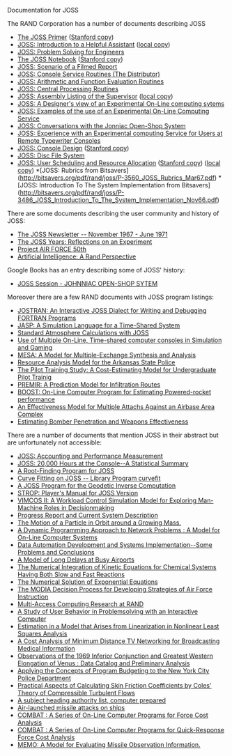 Documentation for JOSS

The RAND Corporation has a number of documents describing JOSS
* [The JOSS Primer](https://www.rand.org/content/dam/rand/pubs/research_memoranda/2006/RM5220.pdf) ([Stanford copy](https://stacks.stanford.edu/file/druid:zk378ys9165/zk378ys9165.pdf))
* [JOSS: Introduction to a Helpful Assistant](https://www.rand.org/content/dam/rand/pubs/research_memoranda/2006/RM5058.pdf) ([local copy](RM5058.pdf))
* [JOSS: Problem Solving for Engineers](https://www.rand.org/content/dam/rand/pubs/research_memoranda/2006/RM5322.pdf)
* [The JOSS Notebook](https://www.rand.org/content/dam/rand/pubs/research_memoranda/2006/RM5367.pdf) ([Stanford copy](https://stacks.stanford.edu/file/druid:sy564pk9916/sy564pk9916.pdf))
* [JOSS: Scenario of a Filmed Report](https://www.rand.org/content/dam/rand/pubs/research_memoranda/2007/RM4162.pdf)
* [JOSS: Console Service Routines (The Distributor)](https://www.rand.org/content/dam/rand/pubs/research_memoranda/2020/RM5044.pdf)
* [JOSS: Arithmetic and Function Evaluation Routines](https://www.rand.org/content/dam/rand/pubs/research_memoranda/2020/RM5028.pdf)
* [JOSS: Central Processing Routines](https://www.rand.org/content/dam/rand/pubs/research_memoranda/2007/RM5270.pdf)
* [JOSS: Assembly Listing of the Supervisor](https://www.rand.org/content/dam/rand/pubs/research_memoranda/2009/RM5437.pdf) ([local copy](RM5437.pdf))
* [JOSS: A Designer's view of an Experimental On-Line computing sytems](https://www.rand.org/content/dam/rand/pubs/papers/2008/P2922.pdf)
* [JOSS: Examples of the use of an Experimental On-Line Computing Service](https://www.rand.org/content/dam/rand/pubs/papers/2008/P3131.pdf)
* [JOSS: Conversations with the Jonniac Open-Shop System](https://www.rand.org/content/dam/rand/pubs/papers/2008/P3146.pdf)
* [JOSS: Experience with an Experimental computing Service for Users at Remote Typewriter Consoles](https://www.rand.org/content/dam/rand/pubs/papers/2008/P3149.pdf)
* [JOSS: Console Design](https://www.rand.org/content/dam/rand/pubs/research_memoranda/2006/RM5218.pdf) ([Stanford copy](https://stacks.stanford.edu/file/druid:sq769dd9054/sq769dd9054.pdf))
* [JOSS: Disc File System](https://www.rand.org/content/dam/rand/pubs/research_memoranda/2006/RM5257.pdf)
* [JOSS: User Scheduling and Resource Allocation](https://www.rand.org/pubs/research_memoranda/RM5216.html) ([Stanford copy](https://stacks.stanford.edu/file/druid:sy862wd3604/sy862wd3604.pdf)) ([local copy](https://www.rand.org/pubs/research_memoranda/RM5216.html))
*[JOSS: Rubrics from Bitsavers] (http://bitsavers.org/pdf/rand/joss/P-3560_JOSS_Rubrics_Mar67.pdf)
*[JOSS: Introduction To The System Implementation from Bitsavers] (http://bitsavers.org/pdf/rand/joss/P-3486_JOSS_Introduction_To_The_System_Implementation_Nov66.pdf)

There are some documents describing the user community and history of JOSS:
* [The JOSS Newsletter -- November 1967 - June 1971](https://www.rand.org/content/dam/rand/pubs/papers/2006/P3940.7.pdf)
* [The JOSS Years: Reflections on an Experiment](https://www.rand.org/content/dam/rand/pubs/reports/2008/R918.pdf)
* [Project AIR FORCE 50th](https://www.rand.org/content/dam/rand/www/external/publications/PAFbook.pdf)
* [Artificial Intelligence: A Rand Perspective](https://stacks.stanford.edu/file/druid:cj328ns9771/cj328ns9771.pdf)

Google Books has an entry describing some of JOSS' history:
* [JOSS Session - JOHNNIAC OPEN-SHOP SYTEM](https://books.google.com.tw/books?id=Hy-jBQAAQBAJ&pg=PA499&lpg=PA499&dq=%22JOSS+Language%22&source=bl&ots=jl4I1hAYY-&sig=ACfU3U3VIPAO3CYiQrQHpgX3eVdViyYRjw&hl=en&sa=X&ved=2ahUKEwi9rvLLp_7nAhWszIsBHem0AWUQ6AEwBnoECAsQAQ#v=onepage&q=%22JOSS%20Language%22&f=false)

Moreover there are a few RAND documents with JOSS program listings:
* [JOSTRAN: An Interactive JOSS Dialect for Writing and Debugging FORTRAN Programs](https://www.rand.org/content/dam/rand/pubs/research_memoranda/2006/RM6248.pdf)
* [JASP: A Simulation Language for a Time-Shared System](https://www.rand.org/content/dam/rand/pubs/research_memoranda/2006/RM6279.pdf)
* [Standard Atmosphere Calculations with JOSS](https://www.rand.org/content/dam/rand/pubs/reports/2009/R1550.8.pdf)
* [Use of Multiple On-Line, Time-shared computer consoles in Simulation and Gaming](https://www.rand.org/content/dam/rand/pubs/papers/2008/P3606.pdf)
* [MESA: A Model for Multiple-Exchange Synthesis and Analysis](https://www.rand.org/content/dam/rand/pubs/reports/2006/R941.pdf)
* [Resource Analysis Model for the Arkansas State Police](https://www.rand.org/content/dam/rand/pubs/research_memoranda/2006/RM6302.pdf)
* [The Pilot Training Study: A Cost-Estimating Model for Undergraduate Pilot Trainig](https://www.rand.org/content/dam/rand/pubs/research_memoranda/2008/RM6083.pdf)
* [PREMIR: A Prediction Model for Infiltration Routes](https://www.rand.org/content/dam/rand/pubs/reports/2008/R656.pdf)
* [BOOST: On-Line Computer Program for Estimating Powered-rocket performance](https://www.rand.org/content/dam/rand/pubs/reports/2006/R670.pdf)
* [An Effectiveness Model for Multiple Attachs Against an Airbase Area Complex](https://www.rand.org/content/dam/rand/pubs/reports/2008/R1639.pdf)
* [Estimating Bomber Penetration and Weapons Effectiveness](https://www.rand.org/content/dam/rand/pubs/reports/2009/R1278.1.pdf)

There are a number of documents that mention JOSS in their abstract but are unfortunately not accessible:
* [JOSS: Accounting and Performance Measurement](https://www.rand.org/pubs/research_memoranda/RM5217.html)
* [JOSS: 20,000 Hours at the Console--A Statistical Summary](https://www.rand.org/pubs/research_memoranda/RM5359.html)
* [A Root-Finding Program for JOSS](https://www.rand.org/pubs/reports/R1550z9.html)
* [Curve Fitting on JOSS -- Library Program curvefit](https://www.rand.org/pubs/reports/R1550z7.html)
* [A JOSS Program for the Geodetic Inverse Computation](https://www.rand.org/pubs/papers/P4950.html)
* [STROP: Player's Manual for JOSS Version](https://www.rand.org/pubs/research_memoranda/RM5466.html)
* [VIMCOS II: A Workload Control Simulation Model for Exploring Man-Machine Roles in Decisionmaking](https://www.rand.org/pubs/reports/R1094.html)
* [Progress Report and Current System Description](https://www.rand.org/pubs/papers/P3863.html)
* [The Motion of a Particle in Orbit around a Growing Mass.](https://www.rand.org/pubs/papers/P5069.html)
* [A Dynamic Programming Approach to Network Problems : A Model for On-Line Computer Systems](https://www.rand.org/pubs/research_memoranda/RM6338.html)
* [Data Automation Development and Systems Implementation--Some Problems and Conclusions](https://www.rand.org/pubs/papers/P3648.html)
* [A Model of Long Delays at Busy Airports](https://www.rand.org/pubs/papers/P4126.html)
* [The Numerical Integration of Kinetic Equations for Chemical Systems Having Both Slow and Fast Reactions](https://www.rand.org/pubs/papers/P3547.html)
* [The Numerical Solution of Exponential Equations](https://www.rand.org/pubs/papers/P5281.html)
* [The MODIA Decision Process for Developing Strategies of Air Force Instruction](https://www.rand.org/pubs/reports/R1019.html)
* [Multi-Access Computing Research at RAND](https://www.rand.org/pubs/papers/P4738.html)
* [A Study of User Behavior in Problemsolving with an Interactive Computer](https://www.rand.org/pubs/reports/R0513.html)
* [Estimation in a Model that Arises from Linearization in Nonlinear Least Squares Analysis](https://www.rand.org/pubs/reports/R0723.html)
* [A Cost Analysis of Minimum Distance TV Networking for Broadcasting Medical Information](https://www.rand.org/pubs/research_memoranda/RM6204.html)
* [Observations of the 1969 Inferior Conjunction and Greatest Western Elongation of Venus : Data Catalog and Preliminary Analysis](https://www.rand.org/pubs/research_memoranda/RM6262.html)
* [Applying the Concepts of Program Budgeting to the New York City Police Department](https://www.rand.org/pubs/research_memoranda/RM5846.html)
* [Practical Aspects of Calculating Skin Friction Coefficients by Coles' Theory of Compressible Turbulent Flows](https://www.rand.org/pubs/research_memoranda/RM5260.html)
* [A subject heading authority list, computer prepared](https://www.rand.org/pubs/papers/P3485.html)
* [Air-launched missile attacks on ships](https://www.rand.org/pubs/papers/P6264.html)
* [COMBAT : A Series of On-Line Computer Programs for Force Cost Analysis](https://www.rand.org/pubs/papers/P3646.html)
* [COMBAT : A Series of On-Line Computer Programs for Quick-Response Force Cost Analysis](https://www.rand.org/pubs/research_memoranda/RM5653.html)
* [MEMO: A Model for Evaluating Missile Observation Information.](https://www.rand.org/pubs/research_memoranda/RM6359.html)
